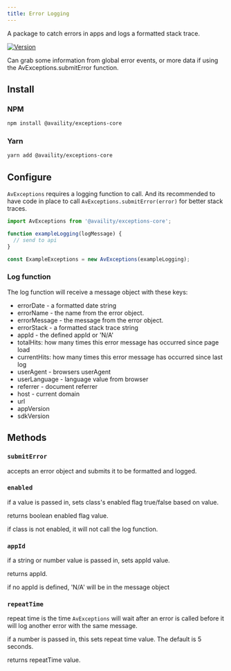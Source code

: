 ```yaml
---
title: Error Logging
---
```


A package to catch errors in apps and logs a formatted stack trace.

[![Version](https://img.shields.io/npm/v/@availity/exceptions-core.svg?style=for-the-badge)](https://www.npmjs.com/package/@availity/exceptions-core)

Can grab some information from global error events, or more data if using the AvExceptions.submitError function.

## Install

### NPM

```bash
npm install @availity/exceptions-core
```

### Yarn

```bash
yarn add @availity/exceptions-core
```

## Configure

`AvExceptions` requires a logging function to call. And its recommended to have code in place to call `AvExceptions.submitError(error)` for better stack traces.

```js
import AvExceptions from '@availity/exceptions-core';

function exampleLogging(logMessage) {
  // send to api
}

const ExampleExceptions = new AvExceptions(exampleLogging);
```

### Log function

The log function will receive a message object with these keys:

- errorDate - a formatted date string
- errorName - the name from the error object.
- errorMessage - the message from the error object.
- errorStack - a formatted stack trace string
- appId - the defined appId or 'N/A'
- totalHits: how many times this error message has occurred since page load
- currentHits: how many times this error message has occurred since last log
- userAgent - browsers userAgent
- userLanguage - language value from browser
- referrer - document referrer
- host - current domain
- url
- appVersion
- sdkVersion

## Methods

### `submitError`

accepts an error object and submits it to be formatted and logged.

### `enabled`

if a value is passed in, sets class's enabled flag true/false based on value.

returns boolean enabled flag value.

if class is not enabled, it will not call the log function.

### `appId`

if a string or number value is passed in, sets appId value.

returns appId.

if no appId is defined, 'N/A' will be in the message object

### `repeatTime`

repeat time is the time `AvExceptions` will wait after an error is called before it will log another error with the same message.

if a number is passed in, this sets repeat time value. The default is 5 seconds.

returns repeatTime value.
